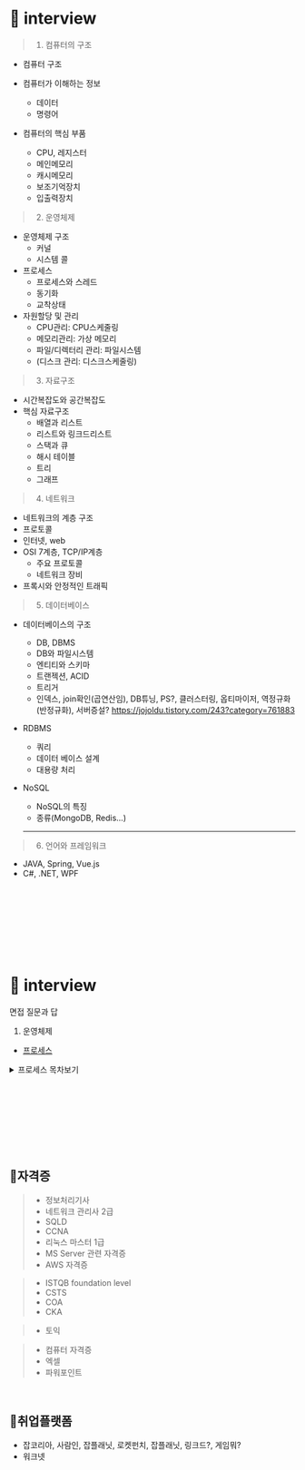 # 📌 interview
> 1. 컴퓨터의 구조
- 컴퓨터 구조
- 컴퓨터가 이해하는 정보
    - 데이터
    - 명령어

- 컴퓨터의 핵심 부품   
     - CPU, 레지스터
     - 메인메모리
     - 캐시메모리
     - 보조기억장치
     - 입출력장치

> 2. 운영체제   
- 운영체제 구조
   - 커널
   - 시스템 콜
- 프로세스
  - 프로세스와 스레드
  - 동기화
  - 교착상태
- 자원할당 및 관리
  - CPU관리: CPU스케줄링
  - 메모리관리: 가상 메모리
  - 파일/디렉터리 관리: 파일시스템
  - (디스크 관리: 디스크스케줄링)

> 3. 자료구조
- 시간복잡도와 공간복잡도
- 핵심 자료구조
  - 배열과 리스트
  - 리스트와 링크드리스트
  - 스택과 큐
  - 해시 테이블
  - 트리
  - 그래프

> 4. 네트워크
- 네트워크의 계층 구조
- 프로토콜
- 인터넷, web
- OSI 7계층, TCP/IP계층
  - 주요 프로토콜
  - 네트워크 장비
- 프록시와 안정적인 트래픽

> 5. 데이터베이스
- 데이터베이스의 구조
  - DB, DBMS
  - DB와 파일시스템
  - 엔티티와 스키마
  - 트랜젝션, ACID
  - 트리거
  - 인덱스, join확인(곱연산임), DB튜닝, PS?, 클러스터링, 옵티마이저, 역정규화(반정규화), 서버증설?
  https://jojoldu.tistory.com/243?category=761883
- RDBMS
  - 쿼리
  - 데이터 베이스 설계
  - 대용량 처리
- NoSQL
  - NoSQL의 특징
  - 종류(MongoDB, Redis...)

  ---

> 6. 언어와 프레임워크
- JAVA, Spring, Vue.js
- C#, .NET, WPF



<br><br><br><br><br><br><br>

# 📌 interview
면접 질문과 답

1. 운영체제
- <a href="/1.운영체제/프로세스.md" target="_blank">프로세스</a>
<!-- _black가 먹지 않음 -->

<details>
<summary>프로세스 목차보기</summary>

    - 운영체제
    - 프로세스
    - 동기와 비동기

</details>

<br><br><br><br><br><br><br>


## 🚩자격증
> - 정보처리기사
> - 네트워크 관리사 2급
> - SQLD
> - CCNA
> - 리눅스 마스터 1급
> - MS Server 관련 자격증
> - AWS 자격증

> - ISTQB foundation level
> - CSTS
> - COA
> - CKA

> - 토익

> - 컴퓨터 자격증
> - 엑셀
> - 파워포인트

<br>

## 🚩취업플랫폼

- 잡코리아, 사람인, 잡플래닛, 로켓펀치, 잡플래닛, 링크드?, 게임뭐?
- 워크넷
